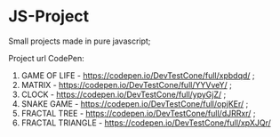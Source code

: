 
# JS-Project

Small projects made in pure javascript;

Project url CodePen:
1. GAME OF LIFE - https://codepen.io/DevTestCone/full/xpbdqd/ ;
2. MATRIX - https://codepen.io/DevTestCone/full/YYVveY/ ;
3. CLOCK - https://codepen.io/DevTestCone/full/ypyGjZ/ ;
4. SNAKE GAME - https://codepen.io/DevTestCone/full/opjKEr/ ;
5. FRACTAL TREE - https://codepen.io/DevTestCone/full/dJRRxr/ ;
6. FRACTAL TRIANGLE - https://codepen.io/DevTestCone/full/xpXJQr/

